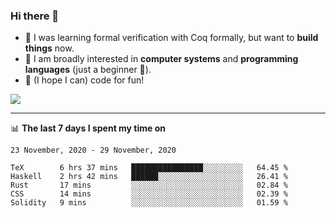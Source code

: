 ### Hi there 👋

- 🤔 I was learning formal verification with Coq formally, but want to **build things** now.
- 😬 I am broadly interested in **computer systems** and **programming languages** (just a beginner 🥺).
- 🤩 (I hope I can) code for fun!

<img src="https://github-readme-stats.vercel.app/api?username=xxchan&show_icons=true&icon_color=0366d6&text_color=24292e&bg_color=ffffff&hide_title=true" />

---

📊 **The last 7 days I spent my time on** 

<!--START_SECTION:waka-->
```text
23 November, 2020 - 29 November, 2020

TeX        6 hrs 37 mins   ████████████████░░░░░░░░░   64.45 % 
Haskell    2 hrs 42 mins   ██████░░░░░░░░░░░░░░░░░░░   26.41 % 
Rust       17 mins         ░░░░░░░░░░░░░░░░░░░░░░░░░   02.84 % 
CSS        14 mins         ░░░░░░░░░░░░░░░░░░░░░░░░░   02.39 % 
Solidity   9 mins          ░░░░░░░░░░░░░░░░░░░░░░░░░   01.59 %
```
<!--END_SECTION:waka-->

<!--
**xxchan/xxchan** is a ✨ _special_ ✨ repository because its `README.md` (this file) appears on your GitHub profile.

Here are some ideas to get you started:

- 🔭 I’m currently working on ...
- 🌱 I’m currently learning ...
- 👯 I’m looking to collaborate on ...
- 🤔 I’m looking for help with ...
- 💬 Ask me about ...
- 📫 How to reach me: ...
- 😄 Pronouns: ...
- ⚡ Fun fact: ...
-->
